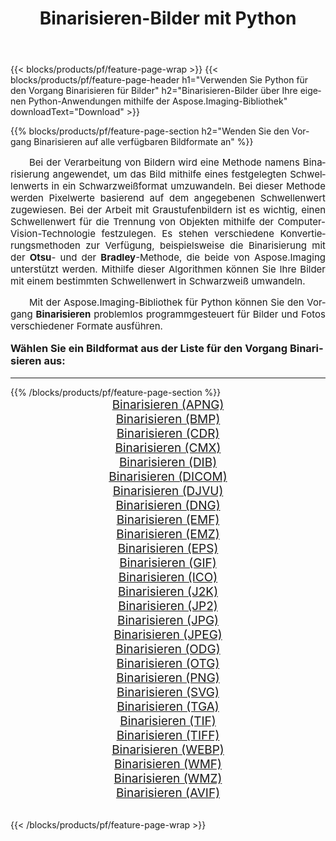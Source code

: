 ﻿---
title: Binarisieren-Bilder mit Python 
weight: 3920
url: /de/python-net/binarize/ 
lang: de
langdirlevel: 2
locales: zh-hans,ja,it,ru,de,es,fr,nl,id,lt,pl,pt,vi,tr,ko,zh-hant,ar,hi,th,sv,cs,uk,he
description: Anwenden der Aspose.Imaging-Bibliothek auf Binarisieren-Bilder und Fotos mithilfe Ihrer eigenen Python-Anwendungen und Server-APIs.
---

{{< blocks/products/pf/feature-page-wrap >}}
{{< blocks/products/pf/feature-page-header h1="Verwenden Sie Python für den Vorgang Binarisieren für Bilder" h2="Binarisieren-Bilder über Ihre eigenen Python-Anwendungen mithilfe der Aspose.Imaging-Bibliothek" downloadText="Download" >}}


{{% blocks/products/pf/feature-page-section  h2="Wenden Sie den Vorgang Binarisieren auf alle verfügbaren Bildformate an" %}}
<p align="justify" style="text-indent:2em;font-size:15px;">
Bei der Verarbeitung von Bildern wird eine Methode namens Binarisierung angewendet, um das Bild mithilfe eines festgelegten Schwellenwerts in ein Schwarzweißformat umzuwandeln. Bei dieser Methode werden Pixelwerte basierend auf dem angegebenen Schwellenwert zugewiesen. Bei der Arbeit mit Graustufenbildern ist es wichtig, einen Schwellenwert für die Trennung von Objekten mithilfe der Computer-Vision-Technologie festzulegen. Es stehen verschiedene Konvertierungsmethoden zur Verfügung, beispielsweise die Binarisierung mit der <b>Otsu</b>- und der <b>Bradley</b>-Methode, die beide von Aspose.Imaging unterstützt werden. Mithilfe dieser Algorithmen können Sie Ihre Bilder mit einem bestimmten Schwellenwert in Schwarzweiß umwandeln.
</p>
<p align="justify" style="text-indent:2em;font-size:15px;">
Mit der Aspose.Imaging-Bibliothek für Python können Sie den Vorgang <b>Binarisieren</b> problemlos programmgesteuert für Bilder und Fotos verschiedener Formate ausführen.
</p>
<h3 style="margin-top:16px;">
Wählen Sie ein Bildformat aus der Liste für den Vorgang Binarisieren aus:
</h3>
<hr/>
{{% /blocks/products/pf/feature-page-section %}}
<div class="container-fluid productfamilypage bg-gray">
    <div class="convertypes bg-gray agp-content section">
        <div class="container">
		<div class="row other-converters" style="gap: 10px;font-size: 19px;text-align:center;">
		    <div class='col-md-3 other-converter remove-lp remove-rp'><a href="/imaging/de/python-net/binarize/apng/" style="padding:15px;">Binarisieren (APNG)</a></div><div class='col-md-3 other-converter remove-lp remove-rp'><a href="/imaging/de/python-net/binarize/bmp/" style="padding:15px;">Binarisieren (BMP)</a></div><div class='col-md-3 other-converter remove-lp remove-rp'><a href="/imaging/de/python-net/binarize/cdr/" style="padding:15px;">Binarisieren (CDR)</a></div><div class='col-md-3 other-converter remove-lp remove-rp'><a href="/imaging/de/python-net/binarize/cmx/" style="padding:15px;">Binarisieren (CMX)</a></div><div class='col-md-3 other-converter remove-lp remove-rp'><a href="/imaging/de/python-net/binarize/dib/" style="padding:15px;">Binarisieren (DIB)</a></div><div class='col-md-3 other-converter remove-lp remove-rp'><a href="/imaging/de/python-net/binarize/dicom/" style="padding:15px;">Binarisieren (DICOM)</a></div><div class='col-md-3 other-converter remove-lp remove-rp'><a href="/imaging/de/python-net/binarize/djvu/" style="padding:15px;">Binarisieren (DJVU)</a></div><div class='col-md-3 other-converter remove-lp remove-rp'><a href="/imaging/de/python-net/binarize/dng/" style="padding:15px;">Binarisieren (DNG)</a></div><div class='col-md-3 other-converter remove-lp remove-rp'><a href="/imaging/de/python-net/binarize/emf/" style="padding:15px;">Binarisieren (EMF)</a></div><div class='col-md-3 other-converter remove-lp remove-rp'><a href="/imaging/de/python-net/binarize/emz/" style="padding:15px;">Binarisieren (EMZ)</a></div><div class='col-md-3 other-converter remove-lp remove-rp'><a href="/imaging/de/python-net/binarize/eps/" style="padding:15px;">Binarisieren (EPS)</a></div><div class='col-md-3 other-converter remove-lp remove-rp'><a href="/imaging/de/python-net/binarize/gif/" style="padding:15px;">Binarisieren (GIF)</a></div><div class='col-md-3 other-converter remove-lp remove-rp'><a href="/imaging/de/python-net/binarize/ico/" style="padding:15px;">Binarisieren (ICO)</a></div><div class='col-md-3 other-converter remove-lp remove-rp'><a href="/imaging/de/python-net/binarize/j2k/" style="padding:15px;">Binarisieren (J2K)</a></div><div class='col-md-3 other-converter remove-lp remove-rp'><a href="/imaging/de/python-net/binarize/jp2/" style="padding:15px;">Binarisieren (JP2)</a></div><div class='col-md-3 other-converter remove-lp remove-rp'><a href="/imaging/de/python-net/binarize/jpg/" style="padding:15px;">Binarisieren (JPG)</a></div><div class='col-md-3 other-converter remove-lp remove-rp'><a href="/imaging/de/python-net/binarize/jpeg/" style="padding:15px;">Binarisieren (JPEG)</a></div><div class='col-md-3 other-converter remove-lp remove-rp'><a href="/imaging/de/python-net/binarize/odg/" style="padding:15px;">Binarisieren (ODG)</a></div><div class='col-md-3 other-converter remove-lp remove-rp'><a href="/imaging/de/python-net/binarize/otg/" style="padding:15px;">Binarisieren (OTG)</a></div><div class='col-md-3 other-converter remove-lp remove-rp'><a href="/imaging/de/python-net/binarize/png/" style="padding:15px;">Binarisieren (PNG)</a></div><div class='col-md-3 other-converter remove-lp remove-rp'><a href="/imaging/de/python-net/binarize/svg/" style="padding:15px;">Binarisieren (SVG)</a></div><div class='col-md-3 other-converter remove-lp remove-rp'><a href="/imaging/de/python-net/binarize/tga/" style="padding:15px;">Binarisieren (TGA)</a></div><div class='col-md-3 other-converter remove-lp remove-rp'><a href="/imaging/de/python-net/binarize/tif/" style="padding:15px;">Binarisieren (TIF)</a></div><div class='col-md-3 other-converter remove-lp remove-rp'><a href="/imaging/de/python-net/binarize/tiff/" style="padding:15px;">Binarisieren (TIFF)</a></div><div class='col-md-3 other-converter remove-lp remove-rp'><a href="/imaging/de/python-net/binarize/webp/" style="padding:15px;">Binarisieren (WEBP)</a></div><div class='col-md-3 other-converter remove-lp remove-rp'><a href="/imaging/de/python-net/binarize/wmf/" style="padding:15px;">Binarisieren (WMF)</a></div><div class='col-md-3 other-converter remove-lp remove-rp'><a href="/imaging/de/python-net/binarize/wmz/" style="padding:15px;">Binarisieren (WMZ)</a></div><div class='col-md-3 other-converter remove-lp remove-rp'><a href="/imaging/de/python-net/binarize/avif/" style="padding:15px;">Binarisieren (AVIF)</a></div>
                </div>
        </div>
    </div>
</div>
<br/>

{{< /blocks/products/pf/feature-page-wrap >}}
